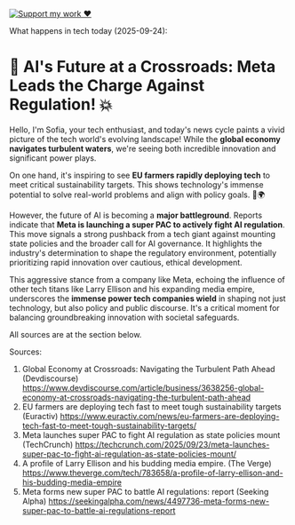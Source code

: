 [![Support my work ❤️](https://img.shields.io/badge/Support%20my%20work%20❤️-orange?style=for-the-badge&logo=patreon&logoColor=white)](https://www.patreon.com/c/evertonics)

What happens in tech today (2025-09-24):

# 🤖 **AI's Future at a Crossroads: Meta Leads the Charge Against Regulation!** 💥

Hello, I'm Sofia, your tech enthusiast, and today's news cycle paints a vivid picture of the tech world's evolving landscape! While the **global economy navigates turbulent waters**, we're seeing both incredible innovation and significant power plays.

On one hand, it's inspiring to see **EU farmers rapidly deploying tech** to meet critical sustainability targets. This shows technology's immense potential to solve real-world problems and align with policy goals. 🚜🌍

However, the future of AI is becoming a **major battleground**. Reports indicate that **Meta is launching a super PAC to actively fight AI regulation**. This move signals a strong pushback from a tech giant against mounting state policies and the broader call for AI governance. It highlights the industry's determination to shape the regulatory environment, potentially prioritizing rapid innovation over cautious, ethical development.

This aggressive stance from a company like Meta, echoing the influence of other tech titans like Larry Ellison and his expanding media empire, underscores the **immense power tech companies wield** in shaping not just technology, but also policy and public discourse. It's a critical moment for balancing groundbreaking innovation with societal safeguards.

All sources are at the section below.

Sources:
1. Global Economy at Crossroads: Navigating the Turbulent Path Ahead (Devdiscourse)
   https://www.devdiscourse.com/article/business/3638256-global-economy-at-crossroads-navigating-the-turbulent-path-ahead
2. EU farmers are deploying tech fast to meet tough sustainability targets (Euractiv)
   https://www.euractiv.com/news/eu-farmers-are-deploying-tech-fast-to-meet-tough-sustainability-targets/
3. Meta launches super PAC to fight AI regulation as state policies mount (TechCrunch)
   https://techcrunch.com/2025/09/23/meta-launches-super-pac-to-fight-ai-regulation-as-state-policies-mount/
4. A profile of Larry Ellison and his budding media empire. (The Verge)
   https://www.theverge.com/tech/783658/a-profile-of-larry-ellison-and-his-budding-media-empire
5. Meta forms new super PAC to battle AI regulations: report (Seeking Alpha)
   https://seekingalpha.com/news/4497736-meta-forms-new-super-pac-to-battle-ai-regulations-report